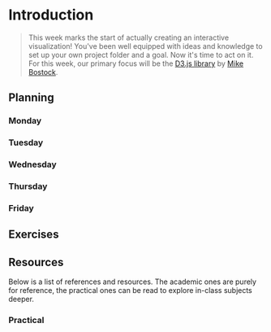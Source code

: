 # Introduction

> This week marks the start of actually creating an interactive visualization! You've been well equipped with ideas and knowledge to set up your own project folder and a goal. Now it's time to act on it. For this week, our primary focus will be the [D3.js library](https://d3js.org/) by [Mike Bostock](https://twitter.com/mbostock).

## Planning

### Monday

	

### Tuesday


### Wednesday


### Thursday


### Friday


## Exercises


## Resources

Below is a list of references and resources. The academic ones are purely for reference, the practical ones can be read to explore in-class subjects deeper.


### Practical

